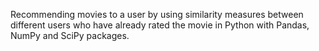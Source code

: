 Recommending movies to a user by using similarity measures between different users who have already rated the movie in Python with Pandas, NumPy and SciPy packages. 
